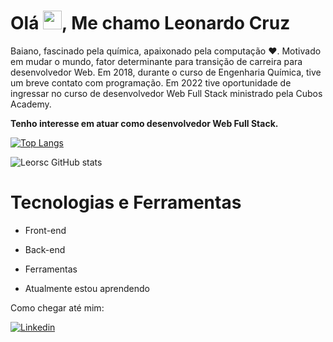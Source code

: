 <h1>Olá <img src="https://raw.githubusercontent.com/kaueMarques/kaueMarques/master/hi.gif" width="30px";>, Me chamo Leonardo Cruz </h1>

Baiano, fascinado pela química, apaixonado pela computação ❤️. Motivado em mudar o mundo, fator determinante para transição de carreira para desenvolvedor Web. Em 2018, durante o curso de Engenharia Química, tive um breve contato com programação. Em 2022 tive oportunidade de ingressar no curso de desenvolvedor Web Full Stack ministrado pela Cubos Academy.

**Tenho interesse em atuar como desenvolvedor Web Full Stack.**

[![Top Langs](https://github-readme-stats.vercel.app/api/top-langs/?username=Leorsc&layout=compact&theme=radical)](https://github.com/Leorsc/github-readme-stats)

![Leorsc GitHub stats](https://github-readme-stats.vercel.app/api?username=Leorsc&show_icons=true&theme=radical)


# Tecnologias e Ferramentas

- Front-end

- Back-end

- Ferramentas

- Atualmente estou aprendendo


Como chegar até mim:

[![Linkedin](https://img.shields.io/badge/LinkedIn-0077B5?style=for-the-badge&logo=linkedin&logoColor=white)](https://www.linkedin.com/in/leonardo-cruz-0613ab24a/)



     
           
          
           
  



